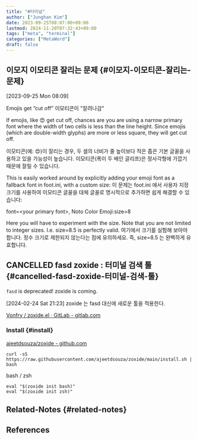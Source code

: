 ```yaml
---
title: "#터미널"
author: ["Junghan Kim"]
date: 2023-09-25T08:07:00+09:00
lastmod: 2024-11-20T07:32:43+09:00
tags: ["meta", "terminal"]
categories: ["MetaWord"]
draft: false
---
```


## 이모지 이모티콘 잘리는 문제 {#이모지-이모티콘-잘리는-문제}

<span class="timestamp-wrapper"><span class="timestamp">[2023-09-25 Mon 08:09]</span></span>

Emojis get “cut off” 이모티콘이 "잘려나감"

If emojis, like 😍 get cut off, chances are you are using a narrow primary font where the width of two cells is less than the line height. Since emojis (which are double-width glyphs) are more or less square, they will get cut off.

이모티콘(예: 😍)이 잘리는 경우, 두 셀의 너비가 줄 높이보다 작은 좁은 기본 글꼴을 사용하고 있을 가능성이 높습니다. 이모티콘(폭이 두 배인 글리프)은 정사각형에 가깝기 때문에 잘릴 수 있습니다.

This is easily worked around by explicitly adding your emoji font as a fallback font in foot.ini, with a custom size: 이 문제는 foot.ini 에서 사용자 지정 크기를 사용하여 이모티콘 글꼴을 대체 글꼴로 명시적으로 추가하면 쉽게 해결할 수 있습니다:

font=&lt;your primary font&gt;, Noto Color Emoji:size=8

Here you will have to experiment with the size. Note that you are not limited to integer sizes. I.e. size=8.5 is perfectly valid. 여기에서 크기를 실험해 보아야 합니다. 정수 크기로 제한되지 않는다는 점에 유의하세요. 즉, size=8.5 는 완벽하게 유효합니다.


## CANCELLED fasd zoxide : 터미널 검색 툴 {#cancelled-fasd-zoxide-터미널-검색-툴}

`fasd` is deprecated! zoxide is coming.

<span class="timestamp-wrapper"><span class="timestamp">[2024-02-24 Sat 21:23] </span></span> zoxide 는 fasd 대신에 새로운 툴을 적용한다.

[Vonfry / zoxide.el · GitLab - gitlab.com](https://gitlab.com/Vonfry/zoxide.el)


### Install {#install}

[ajeetdsouza/zoxide - github.com](https://github.com/ajeetdsouza/zoxide)

```text
curl -sS https://raw.githubusercontent.com/ajeetdsouza/zoxide/main/install.sh | bash
```

bash / zsh

```text
eval "$(zoxide init bash)"
eval "$(zoxide init zsh)"
```


## Related-Notes {#related-notes}

## References

<style>.csl-entry{text-indent: -1.5em; margin-left: 1.5em;}</style><div class="csl-bib-body">
</div>
